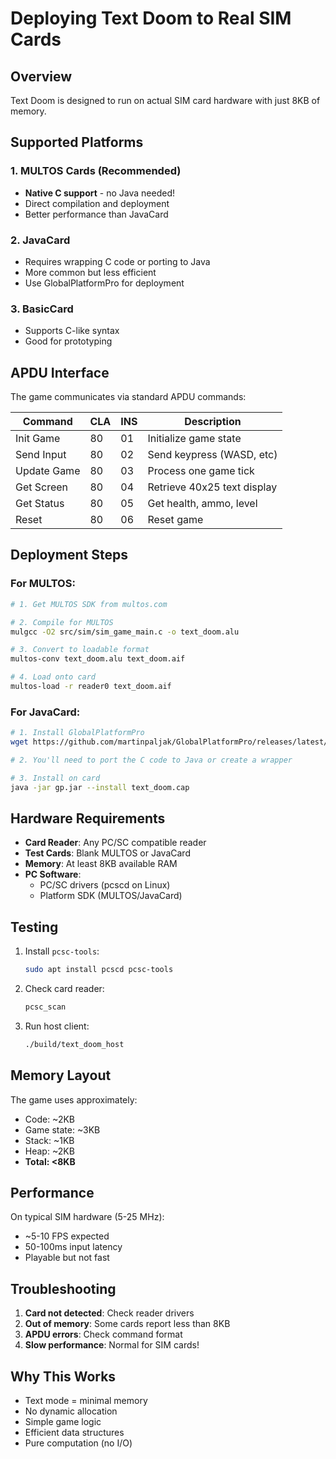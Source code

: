 # Deploying Text Doom to Real SIM Cards

## Overview

Text Doom is designed to run on actual SIM card hardware with just 8KB of memory.

## Supported Platforms

### 1. MULTOS Cards (Recommended)
- **Native C support** - no Java needed!
- Direct compilation and deployment
- Better performance than JavaCard

### 2. JavaCard
- Requires wrapping C code or porting to Java
- More common but less efficient
- Use GlobalPlatformPro for deployment

### 3. BasicCard
- Supports C-like syntax
- Good for prototyping

## APDU Interface

The game communicates via standard APDU commands:

| Command | CLA | INS | Description |
|---------|-----|-----|-------------|
| Init Game | 80 | 01 | Initialize game state |
| Send Input | 80 | 02 | Send keypress (WASD, etc) |
| Update Game | 80 | 03 | Process one game tick |
| Get Screen | 80 | 04 | Retrieve 40x25 text display |
| Get Status | 80 | 05 | Get health, ammo, level |
| Reset | 80 | 06 | Reset game |

## Deployment Steps

### For MULTOS:

```bash
# 1. Get MULTOS SDK from multos.com

# 2. Compile for MULTOS
mulgcc -O2 src/sim/sim_game_main.c -o text_doom.alu

# 3. Convert to loadable format  
multos-conv text_doom.alu text_doom.aif

# 4. Load onto card
multos-load -r reader0 text_doom.aif
```

### For JavaCard:

```bash
# 1. Install GlobalPlatformPro
wget https://github.com/martinpaljak/GlobalPlatformPro/releases/latest/download/gp.jar

# 2. You'll need to port the C code to Java or create a wrapper

# 3. Install on card
java -jar gp.jar --install text_doom.cap
```

## Hardware Requirements

- **Card Reader**: Any PC/SC compatible reader
- **Test Cards**: Blank MULTOS or JavaCard
- **Memory**: At least 8KB available RAM
- **PC Software**: 
  - PC/SC drivers (pcscd on Linux)
  - Platform SDK (MULTOS/JavaCard)

## Testing

1. Install `pcsc-tools`:
   ```bash
   sudo apt install pcscd pcsc-tools
   ```

2. Check card reader:
   ```bash
   pcsc_scan
   ```

3. Run host client:
   ```bash
   ./build/text_doom_host
   ```

## Memory Layout

The game uses approximately:
- Code: ~2KB
- Game state: ~3KB  
- Stack: ~1KB
- Heap: ~2KB
- **Total: <8KB**

## Performance

On typical SIM hardware (5-25 MHz):
- ~5-10 FPS expected
- 50-100ms input latency
- Playable but not fast

## Troubleshooting

1. **Card not detected**: Check reader drivers
2. **Out of memory**: Some cards report less than 8KB
3. **APDU errors**: Check command format
4. **Slow performance**: Normal for SIM cards!

## Why This Works

- Text mode = minimal memory
- No dynamic allocation
- Simple game logic
- Efficient data structures
- Pure computation (no I/O)
